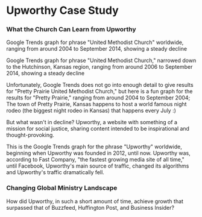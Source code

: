 # Upworthy Case Study

### What the Church Can Learn from Upworthy

Google Trends graph for phrase "United Methodist Church" worldwide, ranging from around 2004 to September 2014, showing a steady decline

Google Trends graph for phrase "United Methodist Church," narrowed down to the Hutchinson, Kansas region, ranging from around 2006 to September 2014, showing a steady decline

Unfortunately, Google Trends does not go into enough detail to give results for "Pretty Prairie United Methodist Church," but here is a fun graph for the results for "Pretty Prairie," ranging from around 2004 to September 2004; The town of Pretty Prairie, Kansas happens to host a world famous night rodeo (the biggest night rodeo in Kansas) that happens every July :) 

But what wasn't in decline? Upworthy, a website with something of a mission for social justice, sharing content intended to be inspirational and thought-provoking. 

This is the Google Trends graph for the phrase "Upworthy" worldwide, beginning when Upworthy was founded in 2012, until now. Upworthy was, according to Fast Company, "the fastest growing media site of all time," until Facebook, Upworthy's main source of traffic, changed its algorithms and Upworthy's traffic dramatically fell. 

### Changing Global Ministry Landscape

How did Upworthy, in such a short amount of time, achieve growth that surpassed that of Buzzfeed, Huffington Post, and Business Insider?

